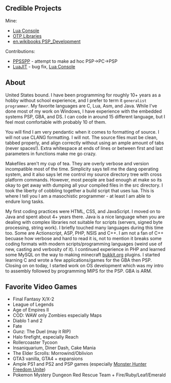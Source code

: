 ## Credible Projects

Mine:
* [Lua Console](https://github.com/tilkinsc/LuaConsole)
* [OTP Libraries](https://github.com/OTPLibraries)
* [en.wikibooks PSP_Development](https://en.wikibooks.org/wiki/PSP_Development)

Contributions:
* [PPSSPP](https://github.com/hrydgard/ppsspp) - attempt to make ad hoc PSP->PC->PSP 
* [LuaJIT](https://luajit.org) - bug fix, [Lua Console](https://github.com/tilkinsc/LuaConsole)

## About

United States bound. I have been programming for roughly 10+ years as a hobby without school experience, and I prefer to term it `generalist programmer`. My favorite languages are C, Lua, Asm, and Java. While I've done most of my work on Windows, I have experience with the embedded systems PSP, GBA, and DS. I can code in around 15 different language, but I feel most comfortable with probably 10 of them.

You will find I am very pendantic when it comes to formatting of source. I will not use CLANG formatting. I will not. The source files must be clean, tabbed properly, and align correctly without using an ample amount of tabs (never spaces!). Extra whitespace at ends of lines or between first and last parameters in functions make me go crazy.

Makefiles aren't my cup of tea. They are overly verbose and version incompatible most of the time. Simplicity says tell me the dang operating system, and it also says let me control my source directory tree with cross platform commands. However, most people are bad enough at make so its okay to get away with dumping all your compiled files in the src directory. I took the liberty of cobbling together a build script that uses lua. This is where I tell you I am a masochistic programmer - at least I am able to endure long tasks.

My first coding practices were HTML, CSS, and JavaScript. I moved on to Java and spent about 4+ years there. Java is a nice language when you are dealing with complex libraries not suitable for scripts (servers, signed byte processing, string work). I briefly touched many languages during this time too. Some are Actionscript, ASP, PHP, NSIS and C++. I am not a fan of C++ becuase how verbose and hard to read it is, not to mention it breaks some coding formats with modern scripts/programming languages (weird use of new, casting and verbosity of it). I continued experience in PHP and learned some MySQL on the way to making minecraft [bukkit.org](http://bukkit.org/) plugins. I started learning C and wrote a few applications/games for the GBA then PSP. Closing on on today, I started work on OS development which was my intro to assembly followed by programming MIPS for the PSP. GBA is ARM.

## Favorite Video Games
* Final Fantasy X/X-2
* League of Legends
* Age of Empires II
* COD: WAW only Zombies especially Maps
* Diablo 1 and 2
* Fate
* Gunz: The Duel (may it RIP)
* Halo firefight, especially Reach
* Rollercoaster Tycoon
* Insaniquarium, Diner Dash, Cake Mania
* The Elder Scrolls: Morrowind/Oblivion
* GTA3 vanilla, GTA4 + expansions
* Ample PS1 and PS2 and PSP games (especially [Monster Hunter Freedom Unite](https://hunstermonter.net/))
* Pokemon Mystery Dungeon Red Rescue Team + Fire/Ruby/Leaf/Emerald
